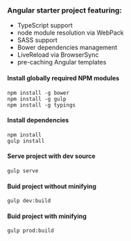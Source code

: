 ### Angular starter project featuring:
* TypeScript support
* node module resolution via WebPack
* SASS support
* Bower dependencies management
* LiveReload via BrowserSync
* pre-caching Angular templates

#### Install globally required NPM modules
```
npm install -g bower
npm install -g gulp
npm install -g typings
```

#### Install dependencies
```
npm install
gulp install
```

#### Serve project with dev source
```
gulp serve
```

#### Buid project without minifying
```
gulp dev:build
```

#### Buid project with minifying
```
gulp prod:build
```
